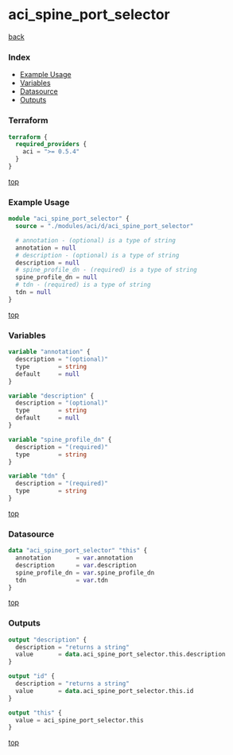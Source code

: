 # aci_spine_port_selector

[back](../aci.md)

### Index

- [Example Usage](#example-usage)
- [Variables](#variables)
- [Datasource](#datasource)
- [Outputs](#outputs)

### Terraform

```terraform
terraform {
  required_providers {
    aci = ">= 0.5.4"
  }
}
```

[top](#index)

### Example Usage

```terraform
module "aci_spine_port_selector" {
  source = "./modules/aci/d/aci_spine_port_selector"

  # annotation - (optional) is a type of string
  annotation = null
  # description - (optional) is a type of string
  description = null
  # spine_profile_dn - (required) is a type of string
  spine_profile_dn = null
  # tdn - (required) is a type of string
  tdn = null
}
```

[top](#index)

### Variables

```terraform
variable "annotation" {
  description = "(optional)"
  type        = string
  default     = null
}

variable "description" {
  description = "(optional)"
  type        = string
  default     = null
}

variable "spine_profile_dn" {
  description = "(required)"
  type        = string
}

variable "tdn" {
  description = "(required)"
  type        = string
}
```

[top](#index)

### Datasource

```terraform
data "aci_spine_port_selector" "this" {
  annotation       = var.annotation
  description      = var.description
  spine_profile_dn = var.spine_profile_dn
  tdn              = var.tdn
}
```

[top](#index)

### Outputs

```terraform
output "description" {
  description = "returns a string"
  value       = data.aci_spine_port_selector.this.description
}

output "id" {
  description = "returns a string"
  value       = data.aci_spine_port_selector.this.id
}

output "this" {
  value = aci_spine_port_selector.this
}
```

[top](#index)
